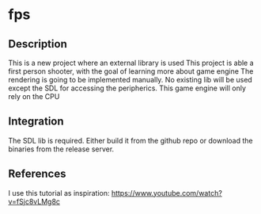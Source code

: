 # fps

## Description
This is a new project where an external library is used
This project is able a first person shooter, with the goal of learning more about game engine
The rendering is going to be implemented manually. No existing lib will be used except the SDL 
for accessing the peripherics. This game engine will only rely on the CPU

## Integration
The SDL lib is required. Either build it from the github repo or download the binaries from the
release server.

## References
I use this tutorial as inspiration:
https://www.youtube.com/watch?v=fSjc8vLMg8c